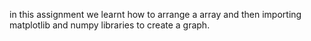 in this assignment we learnt how to arrange a array and then importing matplotlib and numpy libraries to create a graph.
